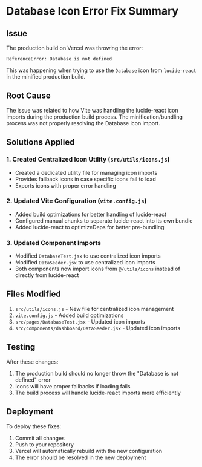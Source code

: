 # Database Icon Error Fix Summary

## Issue
The production build on Vercel was throwing the error:
```
ReferenceError: Database is not defined
```

This was happening when trying to use the `Database` icon from `lucide-react` in the minified production build.

## Root Cause
The issue was related to how Vite was handling the lucide-react icon imports during the production build process. The minification/bundling process was not properly resolving the Database icon import.

## Solutions Applied

### 1. Created Centralized Icon Utility (`src/utils/icons.js`)
- Created a dedicated utility file for managing icon imports
- Provides fallback icons in case specific icons fail to load
- Exports icons with proper error handling

### 2. Updated Vite Configuration (`vite.config.js`)
- Added build optimizations for better handling of lucide-react
- Configured manual chunks to separate lucide-react into its own bundle
- Added lucide-react to optimizeDeps for better pre-bundling

### 3. Updated Component Imports
- Modified `DatabaseTest.jsx` to use centralized icon imports
- Modified `DataSeeder.jsx` to use centralized icon imports
- Both components now import icons from `@/utils/icons` instead of directly from lucide-react

## Files Modified
1. `src/utils/icons.js` - New file for centralized icon management
2. `vite.config.js` - Added build optimizations
3. `src/pages/DatabaseTest.jsx` - Updated icon imports
4. `src/components/dashboard/DataSeeder.jsx` - Updated icon imports

## Testing
After these changes:
1. The production build should no longer throw the "Database is not defined" error
2. Icons will have proper fallbacks if loading fails
3. The build process will handle lucide-react imports more efficiently

## Deployment
To deploy these fixes:
1. Commit all changes
2. Push to your repository
3. Vercel will automatically rebuild with the new configuration
4. The error should be resolved in the new deployment